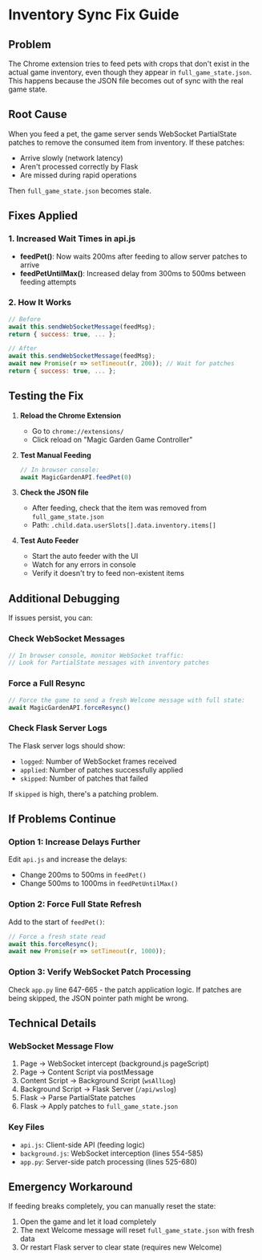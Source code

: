 # Inventory Sync Fix Guide

## Problem
The Chrome extension tries to feed pets with crops that don't exist in the actual game inventory, even though they appear in `full_game_state.json`. This happens because the JSON file becomes out of sync with the real game state.

## Root Cause
When you feed a pet, the game server sends WebSocket PartialState patches to remove the consumed item from inventory. If these patches:
- Arrive slowly (network latency)
- Aren't processed correctly by Flask
- Are missed during rapid operations

Then `full_game_state.json` becomes stale.

## Fixes Applied

### 1. Increased Wait Times in api.js
- **feedPet()**: Now waits 200ms after feeding to allow server patches to arrive
- **feedPetUntilMax()**: Increased delay from 300ms to 500ms between feeding attempts

### 2. How It Works
```javascript
// Before
await this.sendWebSocketMessage(feedMsg);
return { success: true, ... };

// After  
await this.sendWebSocketMessage(feedMsg);
await new Promise(r => setTimeout(r, 200)); // Wait for patches
return { success: true, ... };
```

## Testing the Fix

1. **Reload the Chrome Extension**
   - Go to `chrome://extensions/`
   - Click reload on "Magic Garden Game Controller"

2. **Test Manual Feeding**
   ```javascript
   // In browser console:
   await MagicGardenAPI.feedPet(0)
   ```
   
3. **Check the JSON file**
   - After feeding, check that the item was removed from `full_game_state.json`
   - Path: `.child.data.userSlots[].data.inventory.items[]`

4. **Test Auto Feeder**
   - Start the auto feeder with the UI
   - Watch for any errors in console
   - Verify it doesn't try to feed non-existent items

## Additional Debugging

If issues persist, you can:

### Check WebSocket Messages
```javascript
// In browser console, monitor WebSocket traffic:
// Look for PartialState messages with inventory patches
```

### Force a Full Resync
```javascript
// Force the game to send a fresh Welcome message with full state:
await MagicGardenAPI.forceResync()
```

### Check Flask Server Logs
The Flask server logs should show:
- `logged`: Number of WebSocket frames received
- `applied`: Number of patches successfully applied
- `skipped`: Number of patches that failed

If `skipped` is high, there's a patching problem.

## If Problems Continue

### Option 1: Increase Delays Further
Edit `api.js` and increase the delays:
- Change 200ms to 500ms in `feedPet()`
- Change 500ms to 1000ms in `feedPetUntilMax()`

### Option 2: Force Full State Refresh
Add to the start of `feedPet()`:
```javascript
// Force a fresh state read
await this.forceResync();
await new Promise(r => setTimeout(r, 1000));
```

### Option 3: Verify WebSocket Patch Processing
Check `app.py` line 647-665 - the patch application logic.
If patches are being skipped, the JSON pointer path might be wrong.

## Technical Details

### WebSocket Message Flow
1. Page → WebSocket intercept (background.js pageScript)
2. Page → Content Script via postMessage
3. Content Script → Background Script (`wsAllLog`)
4. Background Script → Flask Server (`/api/wslog`)
5. Flask → Parse PartialState patches
6. Flask → Apply patches to `full_game_state.json`

### Key Files
- `api.js`: Client-side API (feeding logic)
- `background.js`: WebSocket interception (lines 554-585)
- `app.py`: Server-side patch processing (lines 525-680)

## Emergency Workaround

If feeding breaks completely, you can manually reset the state:
1. Open the game and let it load completely
2. The next Welcome message will reset `full_game_state.json` with fresh data
3. Or restart Flask server to clear state (requires new Welcome)
